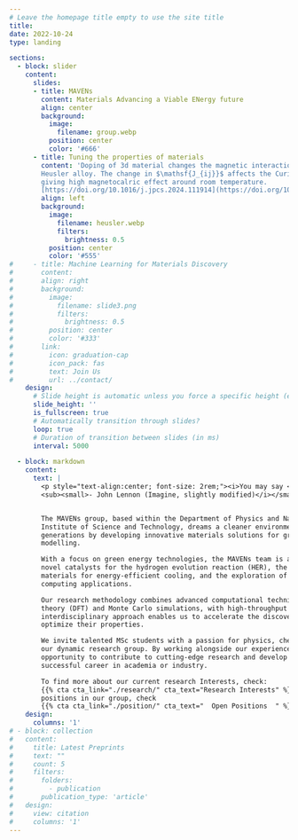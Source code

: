 ```yaml
---
# Leave the homepage title empty to use the site title
title:
date: 2022-10-24
type: landing

sections:
  - block: slider
    content:
      slides:
      - title: MAVENs
        content: Materials Advancing a Viable ENergy future
        align: center
        background:
          image:
            filename: group.webp
          position: center
          color: '#666'
      - title: Tuning the properties of materials
        content: 'Doping of 3d material changes the magnetic interaction $\mathsf{J_{ij}}$ considerably in
        Heusler alloy. The change in $\mathsf{J_{ij}}$ affects the Curie temperature of the materials,
        giving high magnetocalric effect around room temperature.
        [https://doi.org/10.1016/j.jpcs.2024.111914](https://doi.org/10.1016/j.jpcs.2024.111914)'
        align: left
        background:
          image:
            filename: heusler.webp
            filters:
              brightness: 0.5
          position: center
          color: '#555'
#     - title: Machine Learning for Materials Discovery
#       content:
#       align: right
#       background:
#         image:
#           filename: slide3.png
#           filters:
#             brightness: 0.5
#         position: center
#         color: '#333'
#       link:
#         icon: graduation-cap
#         icon_pack: fas
#         text: Join Us
#         url: ../contact/
    design:
      # Slide height is automatic unless you force a specific height (e.g. '400px')
      slide_height: ''
      is_fullscreen: true
      # Automatically transition through slides?
      loop: true
      # Duration of transition between slides (in ms)
      interval: 5000

  - block: markdown
    content:
      text: |
        <p style="text-align:center; font-size: 2rem;"><i>You may say <b>we</b> are a dreamer<br>
        <sub><small>- John Lennon (Imagine, slightly modified)</i></small></sub></p>


        The MAVENs group, based within the Department of Physics and Nanotechnology at SRM
        Institute of Science and Technology, dreams a cleaner environment to breath for the next
        generations by developing innovative materials solutions for green energy using computational
        modelling.

        With a focus on green energy technologies, the MAVENs team is actively engaged in the design of
        novel catalysts for the hydrogen evolution reaction (HER), the engineering of magnetocaloric
        materials for energy-efficient cooling, and the exploration of qubit materials for quantum
        computing applications.

        Our research methodology combines advanced computational techniques, including density functional
        theory (DFT) and Monte Carlo simulations, with high-throughput computing and machine learning. This
        interdisciplinary approach enables us to accelerate the discovery of promising materials and
        optimize their properties.

        We invite talented MSc students with a passion for physics, chemistry, or materials science to join
        our dynamic research group. By working alongside our experienced researchers, you will have the
        opportunity to contribute to cutting-edge research and develop the skills necessary for a
        successful career in academia or industry.

        To find more about our current research Interests, check:
        {{% cta cta_link="./research/" cta_text="Research Interests" %}} To find about available
        positions in our group, check
        {{% cta cta_link="./position/" cta_text="  Open Positions  " %}}
    design:
      columns: '1'
# - block: collection
#   content:
#     title: Latest Preprints
#     text: ""
#     count: 5
#     filters:
#       folders:
#         - publication
#       publication_type: 'article'
#   design:
#     view: citation
#     columns: '1'
---
```

